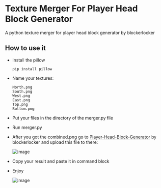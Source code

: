 # Texture Merger For Player Head Block Generator
A python texture merger for player head block generator by blockerlocker

## How to use it
- Install the pillow
  
  `pip install pillow`
  
- Name your textures:
  
  ```
  North.png
  South.png
  West.png
  East.png
  Top.png
  Bottom.png
  ```
- Put your files in the directory of the merger.py file
- Run merger.py
- After you got the combined.png go to [Player-Head-Block-Generator](https://blockerlocker.github.io/Player-Head-Block-Generator/site.html) by blockerlocker and upload this file to there:
  
  ![image](https://github.com/user-attachments/assets/548c78a5-fa81-4be9-ad6d-f2fb6f2409e4)

- Copy your result and paste it in command block
- Enjoy
  
  ![image](https://github.com/user-attachments/assets/8ec44f6e-3bd5-4dc8-9ac2-c27a10579dfa)

